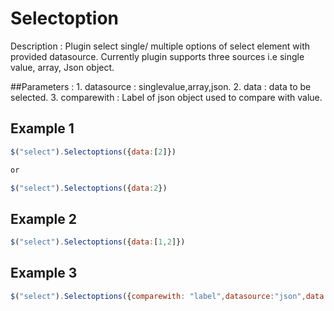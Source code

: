 # Selectoption
Description :
    Plugin select single/ multiple options of select element with provided datasource.
    Currently plugin supports three sources i.e single value, array, Json object.

##Parameters   :
    1. datasource  : singlevalue,array,json.
    2. data        : data to be selected.
    3. comparewith : Label of json object used to compare with value. 

## Example 1
```javascript
$("select").Selectoptions({data:[2]})

or 

$("select").Selectoptions({data:2})
```

## Example 2
```javascript
$("select").Selectoptions({data:[1,2]})
```

## Example 3
```javascript
$("select").Selectoptions({comparewith: "label",datasource:"json",data:[{label:"1",Caption:"One"},{label:"3",Caption:"Three"}]})
```
